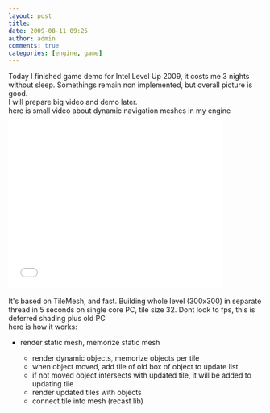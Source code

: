 ```yaml
---
layout: post
title:
date: 2009-08-11 09:25
author: admin
comments: true
categories: [engine, game]
---
```

Today I finished game demo for Intel Level Up 2009, it costs me 3 nights without sleep. Somethings remain   non implemented, but overall picture is good.  <br />  I will prepare big video and demo later.  <br />  here is small video about dynamic navigation meshes in  my engine   <object width="425" height="344"><param name="movie" value="//www.youtube.com/v/Y4KM32uYOgY&amp;hl=ru&amp;fs=1&amp;"><param name="allowFullScreen" value="true"><param name="allowscriptaccess" value="always"><embed src="//www.youtube.com/v/Y4KM32uYOgY&amp;hl=ru&amp;fs=1&amp;" type="application/x-shockwave-flash" allowscriptaccess="always" allowfullscreen="true" width="425" height="344"></embed></object><br />  <br />  It's based on TileMesh, and fast. Building whole level (300x300) in separate thread in 5 seconds on single core PC, tile size 32.    Dont look to fps, this is deferred shading plus old PC    <br />  here is how it works:   <ul><li>render static mesh, memorize static mesh

* render dynamic objects, memorize objects per tile
* when object moved, add tile of old box of object to update list
* if not moved object intersects with updated tile, it will be added to updating tile
* render updated tiles with objects
* connect tile into mesh (recast lib)

<br />
